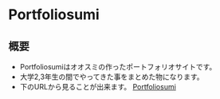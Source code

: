 # Portfoliosumi
## 概要
- Portfoliosumiはオオスミの作ったポートフォリオサイトです。
- 大学2,3年生の間でやってきた事をまとめた物になります。
- 下のURLから見ることが出来ます。
[Portfoliosumi](https://osumi-kyopuro.github.io/)



